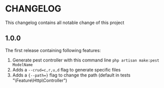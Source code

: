 CHANGELOG
===

This changelog contains all notable change of this project

1.0.0
---
The first release containing following features:

1. Generate pest controller with this command line `php artisan make:pest ModelName`
2. Adds a `--crud=c,r,u,d` flag to generate specific files
3. Adds a `{--path=}` flag to change the path (default in tests "\Feature\Http\Controller")
